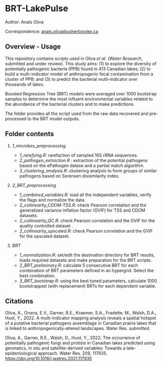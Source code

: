 # BRT-LakePulse

Author: Anaïs Oliva

Correspondence: anais.oliva@usherbrooke.ca

## Overview - Usage
This repository contains scripts used in Oliva *et al.* (*Water Research*, submitted and under review).
This study aims: (1) to explore the diversity of potentially pathogenic bacteria (PPB) found in 413 Canadian lakes; (2) to build a multi-indicator model of anthropogenic fecal contamination from a cluster of PPB; and (3) to predict the bacterial multi-indicator over thousands of lakes. 

Boosted Regression Tree (BRT) models were averaged over 1000 bootstrap samples to determine the most influent environmental variables related to the abundance of the bacterial clusters and to make predictions.

The folder provides all the script used from the raw data recovered and pre-processed to the BRT model outputs.

## Folder contents

1. *1_microbes_preprocessing*
   - *1_rarefying.R*: rarefaction of sampled 16S rRNA sequences.
   - *2_pathogen_extraction.R* : extraction of the potential pathogens based on the ePathogen datase and a partial match algorithm.
   - *3_clustering_analysis.R*: clustering analysis to form groups of similar pathogens based on Sorensen dissimilarity index.
   
3. *2_BRT_preprocessing*
   - *1_combined_variables.R*: load all the independent variables, verify the flags and normalize the data.
   - *2_collinearity_CDOM-TSS.R*: check Pearson correlation and the generalized variance inflation factor (GVIF) for TSS and CDOM datasets.
   - *2_collinearity_QC.R*: check Pearson correlation and the GVIF for the quality controlled dataset .
   - *2_collinearity_upscaled.R*: check Pearson correlation and the GVIF for the upscaled dataset.
    
5. *BRT*
   - *1_normalization.R*: set/edit the destination directory for BRT results, loads required datasets and make preparation for the BRT scripts.
   - *2_BRT_preliminary.R*: calculate 5 consecutive BRT for each combination of BRT parameters defined in an hypergrid. Select the best combination.
   - *3_BRT_bootstrap.R*: using the best tuned parameters, calculate 1000 bootstrapped (with replacement) BRTs for each dependent variable.

## Citations
Oliva, A., Onana, E.V., Garner, R.E., Kraemer, S.A., Fradette, M., Walsh, D.A., Huot, Y., 2022. A multi-indicator mapping analysis reveals a spatial hotspot of a putative bacterial pathogens assemblage in Canadian prairie lakes that is linked to anthropogenically-altered landscapes. Water Res. *submitted*.

Oliva, A., Garner, R.E., Walsh, D., Huot, Y., 2022. The occurrence of potentially pathogenic fungi and protists in Canadian lakes predicted using geomatics, in situ and satellite-derived variables: Towards a tele-epidemiological approach. Water Res. 209, 117935. https://doi.org/10.1016/j.watres.2021.117935
